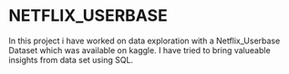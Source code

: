 # NETFLIX_USERBASE
In this project i have worked on data exploration with a  Netflix_Userbase Dataset which was available on kaggle. I have tried to bring valueable insights from data set using SQL.

